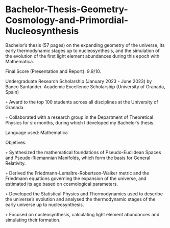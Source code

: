 # Bachelor-Thesis-Geometry-Cosmology-and-Primordial-Nucleosynthesis
Bachelor’s thesis (57 pages) on the expanding geometry of the universe, its early thermodynamic stages up to nucleosynthesis, and the simulation of the evolution of the first light element abundances during this epoch with Mathematica.

Final Score (Presentation and Report): 9.9/10.

Undergraduate Research Scholarship (January 2023 - June 2023) by Banco Santander. Academic Excellence Scholarship (University of Granada, Spain)

◦ Award to the top 100 students across all disciplines at the University of Granada.

◦ Collaborated with a research group in the Department of Theoretical Physics for six months, during which I developed my Bachelor’s thesis.


Language used: Mathematica

Objetives:

◦ Synthesized the mathematical foundations of Pseudo-Euclidean Spaces and Pseudo-Riemannian Manifolds, which form the basis for General Relativity.

◦ Derived the Friedmann-Lemaître-Robertson-Walker metric and the Friedmann equations governing the expansion of the universe, and estimated its age based on cosmological parameters.

◦ Developed the Statistical Physics and Thermodynamics used to describe the universe’s evolution and analysed the thermodynamic stages of the early universe up to nucleosynthesis.

◦ Focused on nucleosynthesis, calculating light element abundances and simulating their formation.

